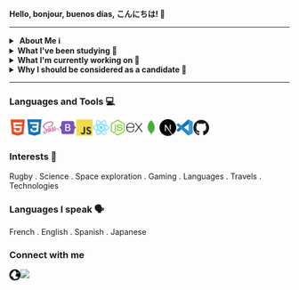 <b> Hello, bonjour, buenos días, こんにちは! 👋</b>

---

<details>
  <summary> <b>&nbsp;About&nbsp;Me&nbsp;ℹ️&nbsp;</b></summary>
  <br/>

Currently studying web development on my own and planning on applying for my first role as a junior developer in early 2022. I started studying web development part-time, after work and during my weekends, in May 2020. And a year later, I quit my job to study web development full time.

Originally, I started out as a musician and a guitar teacher, and I played in a relatively busy rock band for 10 years. During my years in the band, I also worked in food retail, finance, customer service and sales either as a manager, a salesman or as a customer and support advisor.

After turning for good the music chapter of my life at the end of 2019, the need for a career change, creativity and learning new things led me to studying web development.
</details>
  
<details>
  <summary> <b>What I've been studying 🌱</b></summary>
  <br/>
  
At first I wanted to focus on only studying HTML, CSS, Sass and JavaScript, but the more I've been learning the more I discovered new things and developed a genuine interest for frontend and backend technologies such as React, NodeJS, APIs and the MERN stack in general. 
</details>

<details>
  <summary> <b>What I'm currently working on 🔨</b></summary>
  <br/>
  
In order to apply for my first role as a junior developer soon, I'm currently working on my own website to list all the projects I've created. I'm also building a few more MERN projects to include on my portfolio and website, and I'm hoping to finish working very soon on the social media app I've been building! 
</details>

<details>
  <summary> <b>Why I should be considered as a candidate 🙂</b></summary>
  <br/>

Despite not having a degree in computer science nor any professional experience in this field yet, I compensate with a lifetime training in discovering and self-learning new things as well as adapting quickly to new situations and roles, and I believe this is one of the core skills of being a developer. I also consider myself as being adaptable, determined, resilient, rigorous and details and processes oriented.

Finally, I'm used to working remotely or on site, on my own or as part of a team and I'm happy to relocate to anywhere in the UK to better suit the needs of a role.
</details>

---

### Languages and Tools 💻

<img align="left" width="30px" src="https://github.com/devicons/devicon/blob/master/icons/html5/html5-plain.svg"/>
<img align="left" width="30px" src="https://github.com/devicons/devicon/blob/master/icons/css3/css3-plain.svg"/>
<img align="left" width="30px" src="https://github.com/devicons/devicon/blob/master/icons/sass/sass-original.svg"/>
<img align="left" width="30px" src="https://github.com/devicons/devicon/blob/master/icons/bootstrap/bootstrap-plain.svg"/>
<img align="left" width="30px" src="https://github.com/devicons/devicon/blob/master/icons/javascript/javascript-original.svg"/>
<img align="left" width="30px" src="https://github.com/devicons/devicon/blob/master/icons/react/react-original.svg"/>
<img align="left" width="30px" src="https://github.com/devicons/devicon/blob/master/icons/nodejs/nodejs-plain.svg"/>
<img align="left" width="30px" src="https://github.com/devicons/devicon/blob/master/icons/express/express-original.svg"/>
<img align="left" width="30px" src="https://github.com/devicons/devicon/blob/master/icons/mongodb/mongodb-plain.svg"/>
<img align="left" width="30px" src="https://github.com/devicons/devicon/blob/master/icons/nextjs/nextjs-original.svg"/>
<img align="left" width="30px" src="https://github.com/devicons/devicon/blob/master/icons/vscode/vscode-original.svg"/>
<img align="left" width="30px" src="https://github.com/devicons/devicon/blob/master/icons/github/github-original.svg"/>
<br>
<br>


### Interests 🧠
  Rugby
  . Science
  . Space exploration
  . Gaming
  . Languages
  . Travels
  . Technologies
  <br>
 
  
### Languages I speak 🗣️ 
  French
  . English
  . Spanish
  . Japanese
  <br>
 

### Connect with me 
[<img align="left" width="20px" src="https://raw.githubusercontent.com/iconic/open-iconic/master/svg/globe.svg" />]()
[<img align="left" width="20px" src="https://cdn.jsdelivr.net/npm/simple-icons@v3/icons/linkedin.svg" />](https://www.linkedin.com/in/alex-fourmy/)

